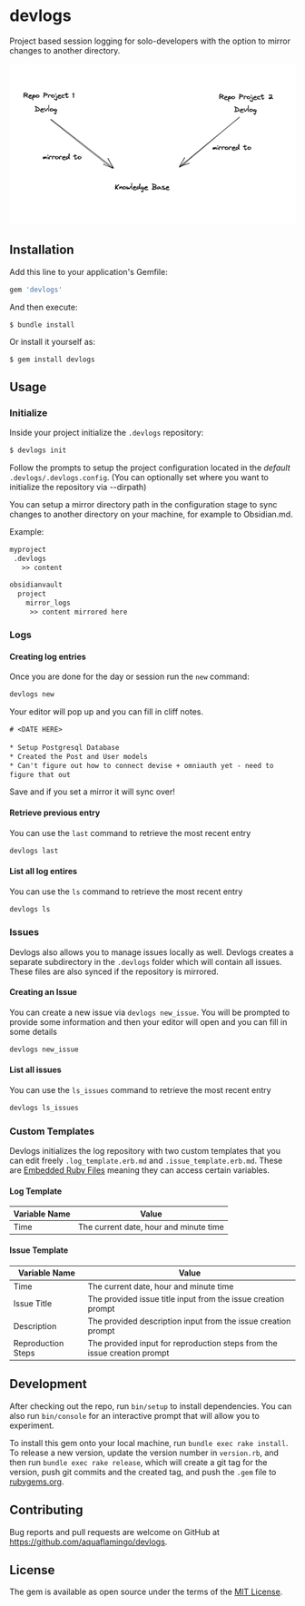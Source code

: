 # devlogs
Project based session logging for solo-developers with the option to mirror changes to another directory.

![Maintain non-source controlled logs across various projects with mirroring to a single](./docs/mirroring.png)

## Installation

Add this line to your application's Gemfile:

```ruby
gem 'devlogs'
```

And then execute:

    $ bundle install

Or install it yourself as:

    $ gem install devlogs

## Usage
### Initialize
Inside your project initialize the `.devlogs` repository:
```bash
$ devlogs init
```

Follow the prompts to setup the project configuration located in the _default_ `.devlogs/.devlogs.config`. (You can optionally set where you want to initialize the repository via --dirpath)

You can setup a mirror directory path in the configuration stage to sync changes to another directory on your machine, for example to Obsidian.md.

Example:

```
myproject
 .devlogs
   >> content
```

```
obsidianvault
  project
    mirror_logs
     >> content mirrored here
```

### Logs 
#### Creating log entries
Once you are done for the day or session run the `new` command:

```bash
devlogs new
```

Your editor will pop up and you can fill in cliff notes.

```
# <DATE HERE>

* Setup Postgresql Database
* Created the Post and User models
* Can't figure out how to connect devise + omniauth yet - need to figure that out
```

Save and if you set a mirror it will sync over!

#### Retrieve previous entry
You can use the `last` command to retrieve the most recent entry

```bash
devlogs last
```

#### List all log entires
You can use the `ls` command to retrieve the most recent entry

```bash
devlogs ls
```

### Issues
Devlogs also allows you to manage issues locally as well. Devlogs creates a separate subdirectory in the `.devlogs` folder which will contain all issues. These files are also synced if the repository is mirrored.

#### Creating an Issue
You can create a new issue via `devlogs new_issue`. You will be prompted to provide some information and then your editor will open and you can fill in some details

```bash
devlogs new_issue
```

#### List all issues
You can use the `ls_issues` command to retrieve the most recent entry

```bash
devlogs ls_issues
```

### Custom Templates
Devlogs initializes the log repository with two custom templates that you can edit freely `.log_template.erb.md` and `.issue_template.erb.md`. These are [Embedded Ruby Files](https://en.wikipedia.org/wiki/ERuby) meaning they can access certain variables.

#### Log Template
| Variable Name | Value |
| --- | --- |
| Time | The current date, hour and minute time |

#### Issue Template
| Variable Name | Value |
| --- | --- |
| Time | The current date, hour and minute time |
| Issue Title | The provided issue title input from the issue creation prompt |
| Description | The provided description input from the issue creation prompt |
| Reproduction Steps | The provided input for reproduction steps from the issue creation prompt |

## Development
After checking out the repo, run `bin/setup` to install dependencies. You can also run `bin/console` for an interactive prompt that will allow you to experiment.

To install this gem onto your local machine, run `bundle exec rake install`. To release a new version, update the version number in `version.rb`, and then run `bundle exec rake release`, which will create a git tag for the version, push git commits and the created tag, and push the `.gem` file to [rubygems.org](https://rubygems.org).

## Contributing
Bug reports and pull requests are welcome on GitHub at https://github.com/aquaflamingo/devlogs.

## License

The gem is available as open source under the terms of the [MIT License](https://opensource.org/licenses/MIT).
